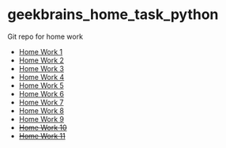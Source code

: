 # geekbrains_home_task_python
Git repo for home work 

- [Home Work 1](https://github.com/ISVios/geekbrains_home_task_python/pull/2)
- [Home Work 2](https://github.com/ISVios/geekbrains_home_task_python/pull/4)
- [Home Work 3](https://github.com/ISVios/geekbrains_home_task_python/pull/7)
- [Home Work 4](https://github.com/ISVios/geekbrains_home_task_python/pull/9)
- [Home Work 5](https://github.com/ISVios/geekbrains_home_task_python/pull/10)
- [Home Work 6](https://github.com/ISVios/geekbrains_home_task_python/pull/11)
- [Home Work 7](https://github.com/ISVios/geekbrains_home_task_python/pull/14)
- [Home Work 8](https://github.com/ISVios/geekbrains_home_task_python/pull/16)
- [Home Work 9](https://github.com/ISVios/geekbrains_home_task_python/pull/19)
- ~~[Home Work 10]()~~
- ~~[Home Work 11]()~~
